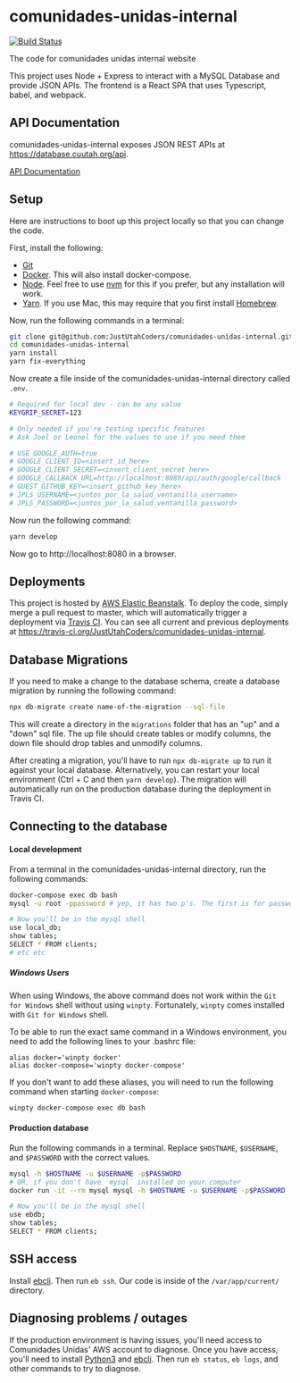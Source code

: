 # comunidades-unidas-internal

[![Build Status](https://travis-ci.org/JustUtahCoders/comunidades-unidas-internal.svg?branch=master)](https://travis-ci.org/JustUtahCoders/comunidades-unidas-internal)

The code for comunidades unidas internal website

This project uses Node + Express to interact with a MySQL Database and provide JSON APIs. The frontend is a React SPA that uses Typescript, babel, and webpack.

## API Documentation

comunidades-unidas-internal exposes JSON REST APIs at https://database.cuutah.org/api.

[API Documentation](/api-docs)

## Setup

Here are instructions to boot up this project locally so that you can change the code.

First, install the following:

- [Git](https://git-scm.com/book/en/v2/Getting-Started-Installing-Git)
- [Docker](https://www.docker.com/get-started). This will also install docker-compose.
- [Node](https://nodejs.org/en/download/). Feel free to use [nvm](https://github.com/creationix/nvm) for this if you prefer, but any installation will work.
- [Yarn](https://yarnpkg.com/lang/en/docs/install/#mac-stable). If you use Mac, this may require that you first install
  [Homebrew](https://brew.sh/).

Now, run the following commands in a terminal:

```sh
git clone git@github.com:JustUtahCoders/comunidades-unidas-internal.git
cd comunidades-unidas-internal
yarn install
yarn fix-everything
```

Now create a file inside of the comunidades-unidas-internal directory called `.env`.

```sh
# Required for local dev - can be any value
KEYGRIP_SECRET=123

# Only needed if you're testing specific features
# Ask Joel or Leonel for the values to use if you need them

# USE_GOOGLE_AUTH=true
# GOOGLE_CLIENT_ID=<insert_id_here>
# GOOGLE_CLIENT_SECRET=<insert_client_secret_here>
# GOOGLE_CALLBACK_URL=http://localhost:8080/api/auth/google/callback
# GUEST_GITHUB_KEY=<insert_github_key_here>
# JPLS_USERNAME=<juntos_por_la_salud_ventanilla_username>
# JPLS_PASSWORD=<juntos_por_la_salud_ventanilla_password>
```

Now run the following command:

```sh
yarn develop
```

Now go to http://localhost:8080 in a browser.

## Deployments

This project is hosted by [AWS Elastic Beanstalk](https://aws.amazon.com/elasticbeanstalk/). To deploy the code,
simply merge a pull request to master, which will automatically trigger a deployment via [Travis CI](https://travis-ci.org/).
You can see all current and previous deployments at https://travis-ci.org/JustUtahCoders/comunidades-unidas-internal.

## Database Migrations

If you need to make a change to the database schema, create a database migration by running the following command:

```sh
npx db-migrate create name-of-the-migration --sql-file
```

This will create a directory in the `migrations` folder that has an "up" and a "down" sql file. The up file should create tables or modify columns,
the down file should drop tables and unmodify columns.

After creating a migration, you'll have to run `npx db-migrate up` to run it against your local database. Alternatively, you can restart your local
environment (Ctrl + C and then `yarn develop`). The migration will automatically run on the production database during the deployment in Travis CI.

## Connecting to the database

#### Local development

From a terminal in the comunidades-unidas-internal directory, run the following commands:

```sh
docker-compose exec db bash
mysql -u root -ppassword # yep, it has two p's. The first is for password, the second is for the word password which is the password

# Now you'll be in the mysql shell
use local_db;
show tables;
SELECT * FROM clients;
# etc etc
```

##### Windows Users

When using Windows, the above command does not work within the `Git for Windows` shell without using `winpty`. Fortunately, `winpty` comes installed with `Git for Windows` shell.

To be able to run the exact same command in a Windows environment, you need to add the following lines to your .bashrc file:

```
alias docker='winpty docker'
alias docker-compose='winpty docker-compose'
```

If you don't want to add these aliases, you will need to run the following command when starting `docker-compose`:

```sh
winpty docker-compose exec db bash
```

#### Production database

Run the following commands in a terminal. Replace `$HOSTNAME`, `$USERNAME`, and `$PASSWORD` with the correct values.

```sh
mysql -h $HOSTNAME -u $USERNAME -p$PASSWORD
# OR, if you don't have `mysql` installed on your computer
docker run -it --rm mysql mysql -h $HOSTNAME -u $USERNAME -p$PASSWORD

# Now you'll be in the mysql shell
use ebdb;
show tables;
SELECT * FROM clients;
```

## SSH access

Install [ebcli](https://docs.aws.amazon.com/elasticbeanstalk/latest/dg/eb-cli3-install.html). Then run `eb ssh`. Our code is
inside of the `/var/app/current/` directory.

## Diagnosing problems / outages

If the production environment is having issues, you'll need access to Comunidades Unidas' AWS account to diagnose. Once you have access,
you'll need to install [Python3](https://docs.aws.amazon.com/elasticbeanstalk/latest/dg/eb-cli3-install.html) and
[ebcli](https://docs.aws.amazon.com/elasticbeanstalk/latest/dg/eb-cli3-install.html). Then run `eb status`, `eb logs`, and other commands
to try to diagnose.
